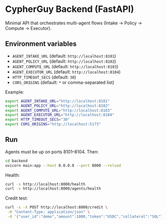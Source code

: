 # CypherGuy Backend (FastAPI)

Minimal API that orchestrates multi-agent flows (Intake → Policy → Compute → Executor).

## Environment variables

- `AGENT_INTAKE_URL` (default: `http://localhost:8101`)
- `AGENT_POLICY_URL` (default: `http://localhost:8102`)
- `AGENT_COMPUTE_URL` (default: `http://localhost:8103`)
- `AGENT_EXECUTOR_URL` (default: `http://localhost:8104`)
- `HTTP_TIMEOUT_SECS` (default: `30`)
- `CORS_ORIGINS` (default: `*` or comma-separated list)

Example:
```bash
export AGENT_INTAKE_URL="http://localhost:8101"
export AGENT_POLICY_URL="http://localhost:8102"
export AGENT_COMPUTE_URL="http://localhost:8103"
export AGENT_EXECUTOR_URL="http://localhost:8104"
export HTTP_TIMEOUT_SECS="30"
export CORS_ORIGINS="http://localhost:5173"
```

## Run

Agents must be up on ports 8101–8104. Then:
```bash
cd backend
uvicorn main:app --host 0.0.0.0 --port 8000 --reload
```

Health:
```bash
curl -s http://localhost:8000/health
curl -s http://localhost:8000/agents/health
```

Credit test:
```bash
curl -s -X POST http://localhost:8000/credit \
 -H "Content-Type: application/json" \
 -d '{"user_id":"demo","amount":1000,"token":"USDC","collateral":"SOL"}'
```
